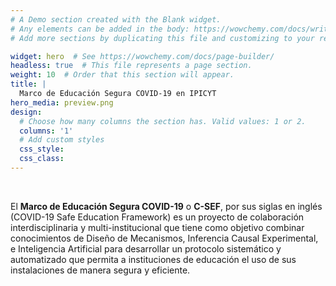 ```yaml
---
# A Demo section created with the Blank widget.
# Any elements can be added in the body: https://wowchemy.com/docs/writing-markdown-latex/
# Add more sections by duplicating this file and customizing to your requirements.

widget: hero  # See https://wowchemy.com/docs/page-builder/
headless: true  # This file represents a page section.
weight: 10  # Order that this section will appear.
title: |
  Marco de Educación Segura COVID-19 en IPICYT
hero_media: preview.png
design:
  # Choose how many columns the section has. Valid values: 1 or 2.
  columns: '1'
  # Add custom styles
  css_style:
  css_class:
---
```


<br>

El **Marco de Educación Segura COVID-19** o **C-SEF**, por sus siglas en inglés (COVID-19 Safe Education Framework) es un proyecto de colaboración interdisciplinaria
y multi-institucional que tiene como objetivo combinar conocimientos de Diseño de Mecanismos, Inferencia Causal Experimental, e Inteligencia Artificial para desarrollar un protocolo sistemático y automatizado que permita a instituciones de educación el uso de sus instalaciones de manera segura y eficiente. 

